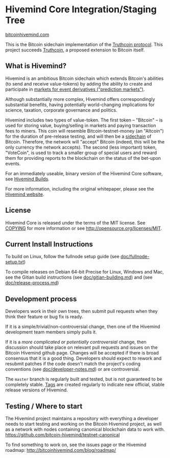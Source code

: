 Hivemind Core Integration/Staging Tree
=====================================

[bitcoinhivemind.com](http://bitcoinhivemind.com/)

This is the Bitcoin sidechain implementation of the [Truthcoin protocol](http://bitcoinhivemind.com/papers/). This project succeeds [Truthcoin](https://github.com/truthcoin/truthcoin-cpp), a proposed extension to Bitcoin itself.

What is Hivemind?
----------------

Hivemind is an ambitious Bitcoin sidechain which extends Bitcoin's abilities (to send and receive value-tokens) by adding the ability to create and participate in [markets for event derivatives ("prediction markets")](https://en.wikipedia.org/wiki/Prediction_market).

Although substantially more complex, Hivemind offers correspondingly substantial benefits, having potentially world-changing implications for science, taxation, corporate governance and politics.

Hivemind includes two types of value-token. The first token – "Bitcoin" – is used for storing value, buying/selling in markets and paying transaction fees to miners. This coin will resemble Bitcoin-testnet-money (an "Altcoin") for the duration of pre-release testing, and will then be a [sidechain](http://www.blockstream.com/) of Bitcoin. Therefore, the network will "accept" Bitcoin (indeed, this will be the only currency the network accepts). The second (less important) token, "VoteCoin", is used to track a smaller group of special users and reward them for providing reports to the blockchain on the status of the bet-upon events.

For an immediately useable, binary version of the Hivemind Core software, see [Hivemind Builds](http://107.170.174.203/Builds/).

For more information, including the original whitepaper, please see the [Hivemind website](http://bitcoinhivemind.com/).

License
-------

Hivemind Core is released under the terms of the MIT license. See [COPYING](COPYING) for more
information or see http://opensource.org/licenses/MIT.


Current Install Instructions
---------------------------
To build on Linux, follow the fullnode setup guide (see [doc/fullnode-setup.txt](doc/fullnode-setup.txt))

To compile releases on Debian 64-bit Precise for Linux, Windows and Mac, see 
the Gitian build instructions (see [doc/gitian-building.md](doc/gitian-building.md))
and (see [doc/release-process.md](doc/release-process.md)) 


Development process
-------------------

Developers work in their own trees, then submit pull requests when they think
their feature or bug fix is ready.

If it is a simple/trivial/non-controversial change, then one of the Hivemind
development team members simply pulls it.

If it is a *more complicated or potentially controversial* change, then discussion
should take place on relevant pull requests and issues on the Bitcoin Hivemind github page.
Changes will be accepted if there is broad consensus that it is a good thing.
Developers should expect to rework and resubmit patches if the code doesn't
match the project's coding conventions (see [doc/developer-notes.md](doc/developer-notes.md)) or are
controversial.

The `master` branch is regularly built and tested, but is not guaranteed to be
completely stable. [Tags](https://github.com/hivemind/hivemind/tags) are created
regularly to indicate new official, stable release versions of Hivemind.


Testing / Where to start
-------

The Hivemind project maintains a repository with everything a developer needs to start testing and working on the Bitcoin Hivemind project, as well as a network with nodes containing canonical blockchain data to work with.
https://github.com/bitcoin-hivemind/testnet-canonical

To find something to work on, see the issues page or the Hivemind roadmap:
http://bitcoinhivemind.com/blog/roadmap/
